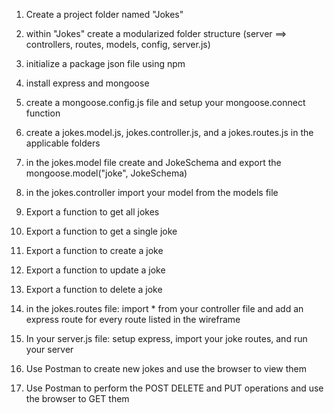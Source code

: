 
1) Create a project folder named "Jokes"

2) within "Jokes" create a modularized folder structure (server ==> controllers, routes, models, config, server.js)

3) initialize a package json file using npm

4) install express and mongoose

5) create a mongoose.config.js file and setup your mongoose.connect function

6) create a jokes.model.js, jokes.controller.js, and a jokes.routes.js in the applicable folders

7) in the jokes.model file create and JokeSchema and export the mongoose.model("joke", JokeSchema)

8) in the jokes.controller import your model from the models file

9) Export a function to get all jokes

10) Export a function to get a single joke

11) Export a function to create a joke

12) Export a function to update a joke

13) Export a function to delete a joke

14) in the jokes.routes file: import * from your controller file and add an express route for every route listed in the wireframe

15) In your server.js file: setup express, import your joke routes, and run your server

16) Use Postman to create new jokes and use the browser to view them

17) Use Postman to perform the POST DELETE and PUT operations and use the browser to GET them
